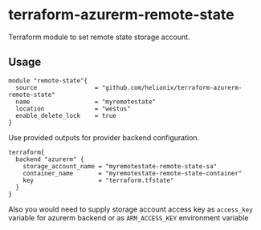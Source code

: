 # terraform-azurerm-remote-state

Terraform module to set remote state storage account.

## Usage

```hcl-terraform
module "remote-state"{
  source                = "github.com/helionix/terraform-azurerm-remote-state"
  name                  = "myremotestate"
  location              = "westus"
  enable_delete_lock    = true
}

```

Use provided outputs for provider backend configuration.

```hcl-terraform
terraform{
  backend "azurerm" {
    storage_account_name = "myremotestate-remote-state-sa"
    container_name       = "myremotestate-remote-state-container"
    key                  = "terraform.tfstate"
  }
}
```

Also you would need to supply storage account access key as `access_key` variable for azurerm backend or as `ARM_ACCESS_KEY` environment variable 